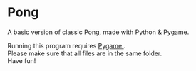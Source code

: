 # Pong
A basic version of classic Pong, made with Python &amp; Pygame. 

Running this program requires <a href="https://bitbucket.org/pygame/pygame/downloads"> Pygame </a>. <br>
Please make sure that all files are in the same folder. <br>
Have fun!
